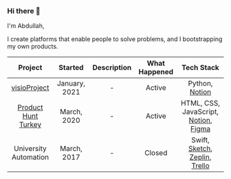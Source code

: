 ### Hi there 👋

I'm Abdullah,

I create platforms that enable people to solve problems, and I bootstrapping my own products.

| Project  | Started  |  Description |  What Happened | Tech Stack |
|:-:|:-:|:-:|:-:|:-:|
|  <a href="https://github.com/mrabdullahsahin/visoProject" target="_blank">visioProject</a>    | January, 2021 |  -  | Active  | Python, <a href="https://www.notion.so/" target="_blank">Notion</a> |
|  <a href="https://github.com/ProductHuntTurkey/producthuntturkey" target="_blank">Product Hunt Turkey</a>    | March, 2020 |  -  | Active  | HTML, CSS, JavaScript, <a href="https://www.notion.so/" target="_blank">Notion</a>, <a href="https://www.figma.com/" target="_blank">Figma</a> |
|  University Automation    | March, 2017 |  -  | Closed  | Swift, <a href="https://www.sketch.com/" target="_blank">Sketch</a>, <a href="https://zeplin.io/" target="_blank">Zeplin</a>, <a href="https://trello.com/" target="_blank">Trello</a> |


<!--
**mrabdullahsahin/mrabdullahsahin** is a ✨ _special_ ✨ repository because its `README.md` (this file) appears on your GitHub profile.

Here are some ideas to get you started:

- 🔭 I’m currently working on ...
- 🌱 I’m currently learning ...
- 👯 I’m looking to collaborate on ...
- 🤔 I’m looking for help with ...
- 💬 Ask me about ...
- 📫 How to reach me: ...
- 😄 Pronouns: ...
- ⚡ Fun fact: ...
-->
